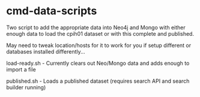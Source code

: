 # cmd-data-scripts

Two script to add the appropriate data into Neo4j and Mongo with either enough data to load the cpih01 dataset or with this complete and published.

May need to tweak location/hosts for it to work for you if setup different or databases installed differently...

load-ready.sh - Currently clears out Neo/Mongo data and adds enough to import a file

published.sh - Loads a published dataset (requires search API and search builder running)
